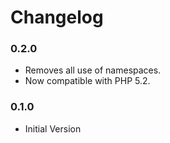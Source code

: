 # Changelog

### 0.2.0

* Removes all use of namespaces.
* Now compatible with PHP 5.2.

### 0.1.0

* Initial Version

